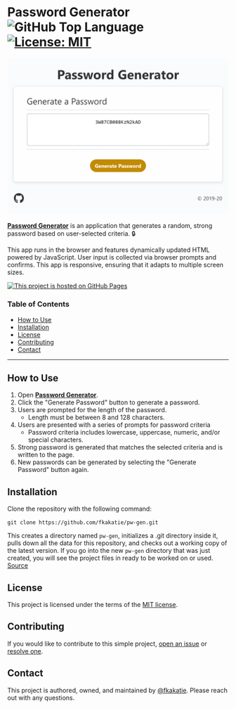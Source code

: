 # Password Generator ![GitHub Top Language](https://img.shields.io/github/languages/top/fkakatie/pw-gen) [![License: MIT](https://img.shields.io/badge/License-MIT-A31F34.svg)](https://opensource.org/licenses/MIT)

![Password Generator screenshot](assets/images/screenshot.png)

[**Password Generator**](https://fkakatie.github.io/pw-gen/) is an application that generates a random, strong password based on user-selected criteria. :lock:

This app runs in the browser and features dynamically updated HTML powered by JavaScript. User input is collected via browser prompts and confirms. This app is responsive, ensuring that it adapts to multiple screen sizes.

[![This project is hosted on GitHub Pages](https://img.shields.io/badge/This%20project%20is%20hosted%20on-GitHub%20Pages-black?style=for-the-badge&logo=github)](https://fkakatie.github.io/pw-gen/)

### Table of Contents

- [How to Use](#how-to-use)
- [Installation](#installation)
- [License](#license)
- [Contributing](#contributing)
- [Contact](#contact)

---

## How to Use

1. Open [**Password Generator**](https://fkakatie.github.io/pw-gen/).
2. Click the "Generate Password" button to generate a password.
3. Users are prompted for the length of the password. 
    - Length must be between 8 and 128 characters.
4. Users are presented with a series of prompts for password criteria
    - Password criteria includes lowercase, uppercase, numeric, and/or special characters. 
5. Strong password is generated that matches the selected criteria and is written to the page.
6. New passwords can be generated by selecting the "Generate Password" button again.

## Installation

Clone the repository with the following command:
```
git clone https://github.com/fkakatie/pw-gen.git
```

This creates a directory named `pw-gen`, initializes a .git directory inside it, pulls down all the data for this repository, and checks out a working copy of the latest version. If you go into the new `pw-gen` directory that was just created, you will see the project files in ready to be worked on or used. [Source](https://git-scm.com/book/en/v2/Git-Basics-Getting-a-Git-Repository)

## License

This project is licensed under the terms of the [MIT license](LICENSE.md).

## Contributing

If you would like to contribute to this simple project, [open an issue](https://github.com/fkakatie/pw-gen/issues/new/choose) or [resolve one](https://github.com/fkakatie/pw-gen/issues). 

## Contact

This project is authored, owned, and maintained by [@fkakatie](https://github.com/fkakatie). Please reach out with any questions. 
